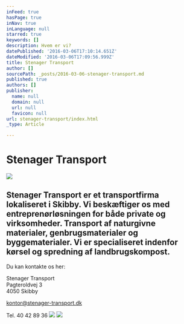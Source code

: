 ```yaml
---
inFeed: true
hasPage: true
inNav: true
inLanguage: null
starred: true
keywords: []
description: Hvem er vi?
datePublished: '2016-03-06T17:10:14.651Z'
dateModified: '2016-03-06T17:09:56.999Z'
title: Stenager Transport
author: []
sourcePath: _posts/2016-03-06-stenager-transport.md
published: true
authors: []
publisher:
  name: null
  domain: null
  url: null
  favicon: null
url: stenager-transport/index.html
_type: Article

---
```

# Stenager Transport
![](https://s3-us-west-2.amazonaws.com/the-grid-img/p/7d382e0d3c5a9d24cad0de2182ff055c225e2203.jpg)

## Stenager Transport er et transportfirma lokaliseret i Skibby. Vi beskæftiger os med entreprenørløsningen for både private og virksomheder. Transport af naturgivne materialer, genbrugsmaterialer og byggematerialer. Vi er specialiseret indenfor kørsel og spredning af landbrugskompost.

Du kan kontakte os her:

Stenager Transport  
Pagteroldvej 3  
4050 Skibby

[kontor@stenager-transport.dk][0]

Tel. 40 42 89 36
![](https://the-grid-user-content.s3-us-west-2.amazonaws.com/4545d51c-c3b8-4160-960a-ad659da9da07.jpg)
![](https://the-grid-user-content.s3-us-west-2.amazonaws.com/16668c3c-3c3b-4f09-9780-4722745de022.jpg)

[0]: mailto:kontor@stenager-transport.dk